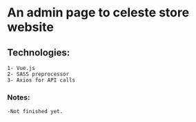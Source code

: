 # An admin page to celeste store website

## Technologies:
```
1- Vue.js
2- SASS preprocessor
3- Axios for API calls 
```

### Notes: 
```
-Not finished yet.
```


